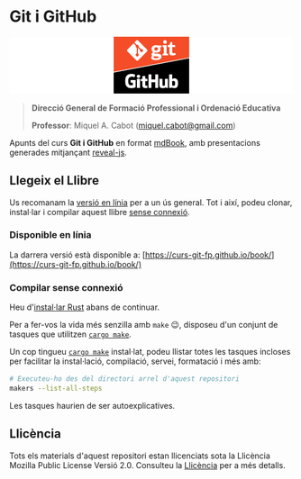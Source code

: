 # Git i GitHub

![Logo Git i Github](./img/git-github.png)

> **Direcció General de Formació Professional i Ordenació Educativa**
>
> **Professor**: Miquel A. Cabot ([miquel.cabot@gmail.com](mailto:miquel.cabot@gmail.com))

Apunts del curs **Git i GitHub** en format [mdBook](https://rust-lang.github.io/mdBook/), amb presentacions generades mitjançant [reveal-js](https://revealjs.com/).

## Llegeix el Llibre

Us recomanam la [versió en línia](#disponible-en-línia) per a un ús general. Tot i així, podeu clonar, instal·lar i compilar aquest llibre [sense connexió](#compilar-sense-connexió).

### Disponible en línia

La darrera versió està disponible a: [https://curs-git-fp.github.io/book/](https://curs-git-fp.github.io/book/)

### Compilar sense connexió

Heu d'[instal·lar Rust](https://www.rust-lang.org/tools/install) abans de continuar.

Per a fer-vos la vida més senzilla amb `make` 😉, disposeu d'un conjunt de tasques que utilitzen [`cargo make`](https://sagiegurari.github.io/cargo-make/#overview).

Un cop tingueu [`cargo make`](https://sagiegurari.github.io/cargo-make/#installation) instal·lat, podeu llistar totes les tasques incloses per facilitar la instal·lació, compilació, servei, formatació i més amb:

```sh
# Executeu-ho des del directori arrel d'aquest repositori
makers --list-all-steps
```

Les tasques haurien de ser autoexplicatives.

## Llicència

Tots els materials d'aquest repositori estan llicenciats sota la Llicència Mozilla Public License Versió 2.0. Consulteu la [Llicència](./LICENSE.md) per a més detalls.
